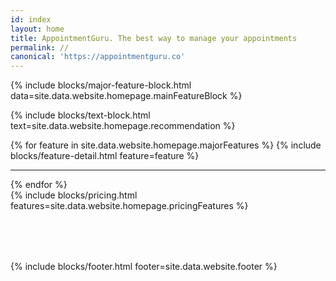 ```yaml
---
id: index
layout: home
title: AppointmentGuru. The best way to manage your appointments
permalink: //
canonical: 'https://appointmentguru.co'
---
```


{% include blocks/major-feature-block.html data=site.data.website.homepage.mainFeatureBlock %}

{% include blocks/text-block.html text=site.data.website.homepage.recommendation %}

{% for feature in site.data.website.homepage.majorFeatures %}
{% include blocks/feature-detail.html feature=feature %}
<hr/>
{% endfor %}

<div id='pricing'></div>
<div class='block' >
{% include blocks/pricing.html features=site.data.website.homepage.pricingFeatures %}
</div>

<div class='clearfix' style='margin-bottom: 80px;' ></div>

{% include blocks/footer.html footer=site.data.website.footer %}

